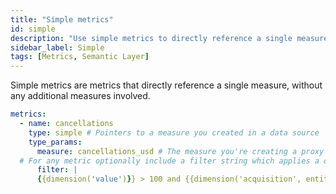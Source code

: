 ```yaml
---
title: "Simple metrics"
id: simple
description: "Use simple metrics to directly reference a single measure."
sidebar_label: Simple
tags: [Metrics, Semantic Layer]
---
```


Simple metrics are metrics that directly reference a single measure, without any additional measures involved.
<!-- create_metric not supported yet
:::tip

If you've already defined the measure using the `create_metric: true` parameter, you don't need to create simple metrics. However, if you want to include a filter or in the final metric, you'll need to define and create a simple metric.
:::
-->

``` yaml
metrics: 
  - name: cancellations
    type: simple # Pointers to a measure you created in a data source
    type_params:
      measure: cancellations_usd # The measure you're creating a proxy of.
  # For any metric optionally include a filter string which applies a dimensional filter when computing the metric
      filter: | 
      {{dimension('value')}} > 100 and {{dimension('acquisition', entity_path=['user'])}}
```
